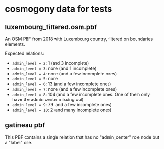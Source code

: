 # cosmogony data for tests

## luxembourg_filtered.osm.pbf

An OSM PBF from 2018 with Luxembourg country, filtered on boundaries elements.

Expected relations:

* `admin_level = 2`: 1 (and 3 incomplete)
* `admin_level = 3`: none (and 1 incomplete)
* `admin_level = 4`: none (and a few incomplete ones)
* `admin_level = 5`: none
* `admin_level = 6`: 13 (and a few incomplete ones)
* `admin_level = 7`: none (and a few incomplete ones)
* `admin_level = 8`: 104 (and a few incomplete ones. One of them only have the admin center missing out)
* `admin_level = 9`: 79 (and a few incomplete ones)
* `admin_level = 10`: 2 (and many incomplete ones)

## gatineau pbf

This PBF contains a single relation that has no "admin_center" role node but a "label" one.
